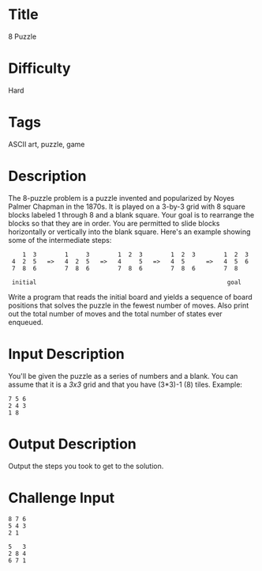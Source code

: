 # Title

8 Puzzle

# Difficulty

Hard

# Tags

ASCII art, puzzle, game

# Description

The 8-puzzle problem is a puzzle invented and popularized by Noyes Palmer Chapman in the 1870s. It is played on a 3-by-3 grid with 8 square blocks labeled 1 through 8 and a blank square. Your goal is to rearrange the blocks so that they are in order. You are permitted to slide blocks horizontally or vertically into the blank square. Here's an example showing some of the intermediate steps:


        1  3        1     3        1  2  3        1  2  3        1  2  3
     4  2  5   =>   4  2  5   =>   4     5   =>   4  5      =>   4  5  6
     7  8  6        7  8  6        7  8  6        7  8  6        7  8 

     initial                                                      goal

Write a program that reads the initial board and yields a sequence of board positions that solves the puzzle in the fewest number of moves. Also print out the total number of moves and the total number of states ever enqueued.

# Input Description

You'll be given the puzzle as a series of numbers and a blank. You can assume that it is a *3x3* grid and that you have (3*3)-1 (8) tiles. Example:

    7 5 6
    2 4 3
    1 8

# Output Description

Output the steps you took to get to the solution.

# Challenge Input

    8 7 6
    5 4 3
    2 1 

    5   3
    2 8 4
    6 7 1

